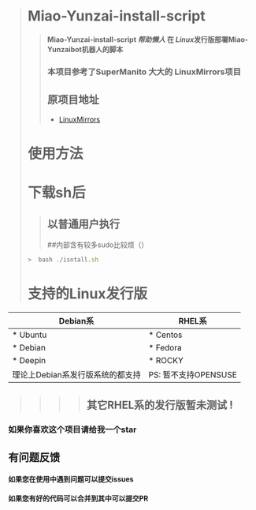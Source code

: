 > # Miao-Yunzai-install-script
>> #### Miao-Yunzai-install-script ***帮助懒人*** 在 *Linux*发行版部署Miao-Yunzaibot机器人的脚本
>> ### 本项目参考了SuperManito 大大的 LinuxMirrors项目
>> ## 原项目地址
>>* [LinuxMirrors](https://github.com/SuperManito/LinuxMirrors)   
> # 使用方法
> # 下载sh后
>> ## 以普通用户执行
>> ##内部含有较多sudo比较烦（）
> ```javascript
>>  bash ./isntall.sh
> ```
>>>>>>>>>>>>>>>>>>>>>>>>>>>>>>>>>>>>>>>>>>>>>>>>>>>>>>>>>>>>>>>>>>>>>>>>>>>>>>>>>>>>>>>>>>>>>>>>>>>>>>>
> # 支持的Linux发行版
|  Debian系   | RHEL系  |
|  ----  | ----  |
| * Ubuntu  | * Centos |
| * Debian  | * Fedora |
| * Deepin  | * ROCKY |
| 理论上Debian系发行版系统的都支持  | PS: 暂不支持OPENSUSE |
>>>> ## 其它RHEL系的发行版暂未测试 !
>>>>>>>>>>>>>>>>>>>>>>>>>>>>>>>>>>>>>>>>>>>>>>>>>>>>>>>>>>>>>>>>>>>>>>>>>>>>>>>>>>>>>>>>>>>>>>>>>>>>>>>
### 如果你喜欢这个项目请给我一个star
## 有问题反馈
#### 如果您在使用中遇到问题可以提交issues
#### 如果您有好的代码可以合并到其中可以提交PR
